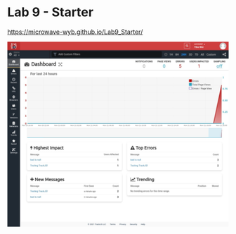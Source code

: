 # Lab 9 - Starter

https://microwave-wyb.github.io/Lab9_Starter/

![TrackJS Screenshot](imgs/TrackJS.jpeg)